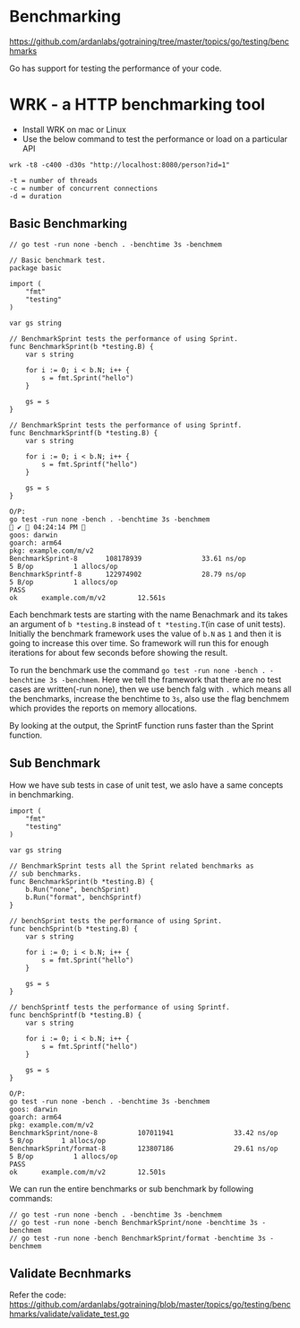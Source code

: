 # Benchmarking
https://github.com/ardanlabs/gotraining/tree/master/topics/go/testing/benchmarks

Go has support for testing the performance of your code.

# WRK - a HTTP benchmarking tool
- Install WRK on mac or Linux
- Use the below command to test the performance or load on a particular API

```
wrk -t8 -c400 -d30s "http://localhost:8080/person?id=1"

-t = number of threads
-c = number of concurrent connections
-d = duration
```

## Basic Benchmarking

```
// go test -run none -bench . -benchtime 3s -benchmem

// Basic benchmark test.
package basic

import (
	"fmt"
	"testing"
)

var gs string

// BenchmarkSprint tests the performance of using Sprint.
func BenchmarkSprint(b *testing.B) {
	var s string

	for i := 0; i < b.N; i++ {
		s = fmt.Sprint("hello")
	}

	gs = s
}

// BenchmarkSprint tests the performance of using Sprintf.
func BenchmarkSprintf(b *testing.B) {
	var s string

	for i := 0; i < b.N; i++ {
		s = fmt.Sprintf("hello")
	}

	gs = s
}

O/P:
go test -run none -bench . -benchtime 3s -benchmem                                               ✔  04:24:14 PM  
goos: darwin
goarch: arm64
pkg: example.com/m/v2
BenchmarkSprint-8       108178939               33.61 ns/op            5 B/op          1 allocs/op
BenchmarkSprintf-8      122974902               28.79 ns/op            5 B/op          1 allocs/op
PASS
ok      example.com/m/v2        12.561s

```

Each benchmark tests are starting with the name Benachmark and its takes an argument of `b *testing.B` instead of `t *testing.T`(in case of unit tests). Initially the benchmark framework uses the value of `b.N` as `1` and then it is going to increase this over time. So framework will run this for enough iterations for about few seconds before showing the result. 

To run the benchmark use the command `go test -run none -bench . -benchtime 3s -benchmem`. Here we tell the framework that there are no test cases are written(-run none), then we use bench falg with `.` which means all the benchmarks, increase the benchtime to `3s`, also use the flag benchmem which provides the reports on memory allocations.

By looking at the output, the SprintF function runs faster than the Sprint function.

## Sub Benchmark

How we have sub tests in case of unit test, we aslo have a same concepts in benchmarking. 

```
import (
	"fmt"
	"testing"
)

var gs string

// BenchmarkSprint tests all the Sprint related benchmarks as
// sub benchmarks.
func BenchmarkSprint(b *testing.B) {
	b.Run("none", benchSprint)
	b.Run("format", benchSprintf)
}

// benchSprint tests the performance of using Sprint.
func benchSprint(b *testing.B) {
	var s string

	for i := 0; i < b.N; i++ {
		s = fmt.Sprint("hello")
	}

	gs = s
}

// benchSprintf tests the performance of using Sprintf.
func benchSprintf(b *testing.B) {
	var s string

	for i := 0; i < b.N; i++ {
		s = fmt.Sprintf("hello")
	}

	gs = s
}

O/P:
go test -run none -bench . -benchtime 3s -benchmem
goos: darwin
goarch: arm64
pkg: example.com/m/v2
BenchmarkSprint/none-8          107011941               33.42 ns/op            5 B/op       1 allocs/op
BenchmarkSprint/format-8        123807186               29.61 ns/op            5 B/op          1 allocs/op
PASS
ok      example.com/m/v2        12.501s

```

We can run the entire benchmarks or sub benchmark by following commands:

```
// go test -run none -bench . -benchtime 3s -benchmem
// go test -run none -bench BenchmarkSprint/none -benchtime 3s -benchmem
// go test -run none -bench BenchmarkSprint/format -benchtime 3s -benchmem

```

## Validate Becnhmarks
Refer the code: https://github.com/ardanlabs/gotraining/blob/master/topics/go/testing/benchmarks/validate/validate_test.go


